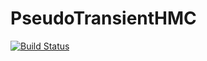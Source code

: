 # PseudoTransientHMC

[![Build Status](https://travis-ci.com/luraess/PseudoTransientHMC.jl.svg?branch=master)](https://travis-ci.com/luraess/PseudoTransientHMC.jl)
